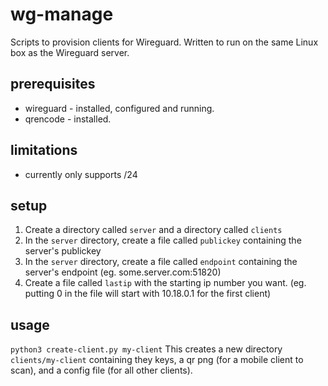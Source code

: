 # wg-manage
Scripts to provision clients for Wireguard. Written to run on the same Linux box as the Wireguard server.

## prerequisites
 * wireguard - installed, configured and running.
 * qrencode - installed.

## limitations
 * currently only supports /24

## setup
1. Create a directory called `server` and a directory called `clients`
2. In the `server` directory, create a file called `publickey` containing the server's publickey
3. In the `server` directory, create a file called `endpoint` containing the server's endpoint (eg. some.server.com:51820)
4. Create a file called `lastip` with the starting ip number you want. (eg. putting 0 in the file will start with 10.18.0.1 for the first client)

## usage
`python3 create-client.py my-client`
This creates a new directory `clients/my-client` containing they keys, a qr png (for a mobile client to scan), and a config file (for all other clients).